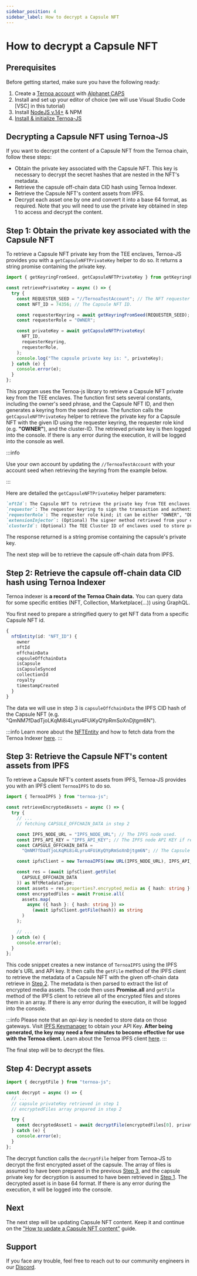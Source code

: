 ```yaml
---
sidebar_position: 4
sidebar_label: How to decrypt a Capsule NFT
---
```


# How to decrypt a Capsule NFT

## Prerequisites

Before getting started, make sure you have the following ready:

1. Create a [Ternoa account](/for-developers/get-started/create-account) with [Alphanet CAPS](/for-developers/get-started/create-account#step-2-get-some-free-test-caps-tokens)
2. Install and set up your editor of choice (we will use Visual Studio Code [VSC] in this tutorial)
3. Install [NodeJS v.14+](https://nodejs.org/en/download/) & NPM
4. [Install & initialize Ternoa-JS](/for-developers/get-started/install-ternoa-js)

## Decrypting a Capsule NFT using Ternoa-JS

If you want to decrypt the content of a Capsule NFT from the Ternoa chain, follow these steps:

- Obtain the private key associated with the Capsule NFT. This key is necessary to decrypt the secret hashes that are nested in the NFT's metadata.
- Retrieve the capsule off-chain data CID hash using Ternoa Indexer.
- Retrieve the Capsule NFT's content assets from IPFS.
- Decrypt each asset one by one and convert it into a base 64 format, as required. Note that you will need to use the private key obtained in step 1 to access and decrypt the content.

## Step 1: Obtain the private key associated with the Capsule NFT

To retrieve a Capsule NFT private key from the TEE enclaves, Ternoa-JS provides you with a `getCapsuleNFTPrivateKey` helper to do so. It returns a string promise containing the private key.

```typescript showLineNumbers
import { getKeyringFromSeed, getCapsuleNFTPrivateKey } from getKeyringFromSeed;

const retrievePrivateKey = async () => {
  try {
    const REQUESTER_SEED = "//TernoaTestAccount"; // The NFT requester seed phrase.
    const NFT_ID = 74356; // The Capsule NFT ID.

    const requesterKeyring = await getKeyringFromSeed(REQUESTER_SEED);
    const requesterRole = "OWNER";

    const privateKey = await getCapsuleNFTPrivateKey(
      NFT_ID,
      requesterKeyring,
      requesterRole,
    );
    console.log("The capsule private key is: ", privateKey);
  } catch (e) {
    console.error(e);
  }
};
```

This program uses the Ternoa-js library to retrieve a Capsule NFT private key from the TEE enclaves. The function first sets several constants, including the owner's seed phrase, and the Capsule NFT ID, and then generates a keyring from the seed phrase. The function calls the `getCapsuleNFTPrivateKey` helper to retrieve the private key for a Capsule NFT with the given ID using the requester keyring, the requester role kind (e.g. **"OWNER"**), and the cluster-ID. The retrieved private key is then logged into the console. If there is any error during the execution, it will be logged into the console as well.

:::info

Use your own account by updating the `//TernoaTestAccount` with your account seed when retrieving the keyring from the example below.

:::

Here are detailed the `getCapsuleNFTPrivateKey` helper parameters:

```markdown
`nftId`: The Capsule NFT to retrieve the private key from TEE enclaves.
`requester`: The requester keyring to sign the transaction and authenticate. Only the requester address can be used if a signer method is provided as a parameter.
`requesterRole`: The requester role kind; it can be either "OWNER", "DELEGATEE" or "RENTEE".
`extensionInjector`: (Optional) The signer method retrieved from your extension: object must have a signer key.
`clusterId`: (Optional) The TEE Cluster ID of enclaves used to store private key shares. The default is 0.
```

The response returned is a string promise containing the capsule's private key.

The next step will be to retrieve the capsule off-chain data from IPFS.

## Step 2: Retrieve the capsule off-chain data CID hash using Ternoa Indexer

Ternoa indexer is **a record of the Ternoa Chain data.**
You can query data for some specific entities (NFT, Collection, Marketplace(...)) using GraphQL.

You first need to prepare a stringified query to get NFT data from a specific Capsule NFT id.

```typescript
{
  nftEntity(id: "NFT_ID") {
    owner
    nftId
    offchainData
    capsuleOffchainData
    isCapsule
    isCapsuleSynced
    collectionId
    royalty
    timestampCreated
  }
}
```

The data we will use in step 3 is `capsuleOffchainData` the IPFS CID hash of the Capsule NFT (e.g. "QmNM7fDadTjoLKqMi8i4Lyru4FUiKyQYpRmSoXnDjtgm6N").

:::info
Learn more about the [NFTEntity](/for-developers/guides/NFT/basic-NFT/get-NFT#step-1-nftentity-query-preparation) and how to fetch data from the Ternoa Indexer [here](/for-developers/guides/NFT/basic-NFT/get-NFT).
:::

## Step 3: Retrieve the Capsule NFT's content assets from IPFS

To retrieve a Capsule NFT's content assets from IPFS, Ternoa-JS provides you with an IPFS client `TernoaIPFS` to do so.

```typescript showLineNumbers
import { TernoaIPFS } from "ternoa-js";

const retrieveEncryptedAssets = async () => {
  try {
    // ...
    // fetching CAPSULE_OFFCHAIN_DATA in step 2

    const IPFS_NODE_URL = "IPFS_NODE_URL"; // The IPFS node used.
    const IPFS_API_KEY = "IPFS_API_KEY"; // The IPFS node API KEY if required.
    const CAPSULE_OFFCHAIN_DATA =
      "QmNM7fDadTjoLKqMi8i4Lyru4FUiKyQYpRmSoXnDjtgm6N"; // The Capsule NFT off-chain data.

    const ipfsClient = new TernoaIPFS(new URL(IPFS_NODE_URL), IPFS_API_KEY);

    const res = (await ipfsClient.getFile(
      CAPSULE_OFFCHAIN_DATA
    )) as NftMetadataType;
    const assets = res.properties?.encrypted_media as { hash: string }[];
    const encryptedFiles = await Promise.all(
      assets.map(
        async ({ hash }: { hash: string }) =>
          (await ipfsClient.getFile(hash)) as string
      )
    );

    // ...
  } catch (e) {
    console.error(e);
  }
};
```

This code snippet creates a new instance of `TernoaIPFS` using the IPFS node's URL and API key. It then calls the `getFile` method of the IPFS client to retrieve the metadata of a Capsule NFT with the given off-chain data retrieve in [Step 2](/for-developers/guides/NFT/capsule-NFT/view-capsule-NFT#step-2-retrieve-the-capsule-off-chain-data-cid-hash-using-ternoa-indexer). The metadata is then parsed to extract the list of encrypted media assets. The code then uses **Promise.all** and `getFile` method of the IPFS client to retrieve all of the encrypted files and stores them in an array. If there is any error during the execution, it will be logged into the console.

:::info
Please note that an _api-key_ is needed to store data on those gateways. Visit [IPFS Keymanager](https://ipfs-key-manager-git-dev-ternoa.vercel.app/) to obtain your API Key. **After being generated, the key may need a few minutes to become effective for use with the Ternoa client.** Learn about the Ternoa IPFS client [here](/for-developers/advanced-guides/ipfs).
:::

The final step will be to decrypt the files.

## Step 4: Decrypt assets

```typescript showLineNumbers
import { decryptFile } from "ternoa-js";

const decrypt = async () => {
  // ...
  // capsule privateKey retrieved in step 1
  // encryptedFiles array prepared in step 2

  try {
    const decryptedAsset1 = await decryptFile(encryptedFiles[0], privateKey);
  } catch (e) {
    console.error(e);
  }
};
```

The decrypt function calls the `decryptFile` helper from Ternoa-JS to decrypt the first encrypted asset of the capsule. The array of files is assumed to have been prepared in the previous [Step 3](/for-developers/guides/NFT/capsule-NFT/view-capsule-NFT#step-3-retrieve-the-capsule-nfts-content-assets-from-ipfs), and the capsule private key for decryption is assumed to have been retrieved in [Step 1](/for-developers/guides/NFT/capsule-NFT/view-capsule-NFT#step-1-obtain-the-private-key-associated-with-the-capsule-nft). The decrypted asset is in base 64 format. If there is any error during the execution, it will be logged into the console.

## Next

The next step will be updating Capsule NFT content. Keep it and continue on the ["How to update a Capsule NFT content"](/for-developers/guides/NFT/capsule-NFT/update-capsule-content) guide.

## Support

If you face any trouble, feel free to reach out to our community engineers in our [Discord](https://discord.gg/fUmBkPpnRu).
